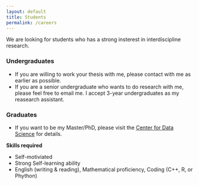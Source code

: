 ```yaml
---
layout: default
title: Students
permalink: /careers
---
```


We are looking for students who has a strong insterest in interdiscipline research. <br>

### Undergraduates
- If you are willing to work your thesis with me, please contact with me as earlier as possible.
- If you are a senior undergraduate who wants to do research with me, please feel free to email me. I accept 3-year undergraduates as my reasearch assistant.

### Graduates
  - If you want to be my Master/PhD, please visit the [Center for Data Science](http://cds.zju.edu.cn/industry-news.aspx?k1=6&k2=24) for details.
  
 **Skills required**
   - Self-motiviated 
   - Strong Self-learning ability
   - English (writing & reading), Mathematical proficiency, Coding (C++, R, or Phython)


